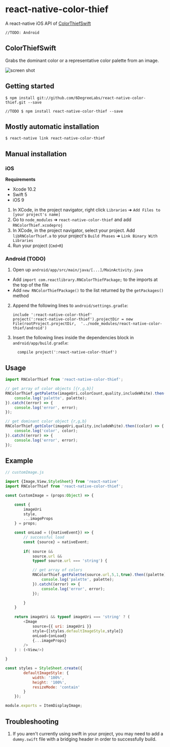 # react-native-color-thief
A react-native iOS API of [ColorThiefSwift](https://github.com/yamoridon/ColorThiefSwift)

`//TODO: Android`

## ColorThiefSwift
Grabs the dominant color or a representative color palette from an image.

![screen shot](https://github.com/yamoridon/ColorThiefSwift/blob/master/screenshot.png?raw=true "screen shot")


## Getting started
`$ npm install git://github.com/6DegreeLabs/react-native-color-thief.git --save`

`//TODO $ npm install react-native-color-thief --save`

## Mostly automatic installation

`$ react-native link react-native-color-thief`

## Manual installation

### iOS

**Requirements**
- Xcode 10.2
- Swift 5
- iOS 9

1. In XCode, in the project navigator, right click `Libraries` ➜ `Add Files to [your project's name]`
2. Go to `node_modules` ➜ `react-native-color-thief` and add `RNColorThief.xcodeproj`
3. In XCode, in the project navigator, select your project. Add `libRNColorThief.a` to your project's `Build Phases` ➜ `Link Binary With Libraries`
4. Run your project (`Cmd+R`)

### Android (TODO)

1. Open up `android/app/src/main/java/[...]/MainActivity.java`
  - Add `import com.reactlibrary.RNColorThiefPackage;` to the imports at the top of the file
  - Add `new RNColorThiefPackage()` to the list returned by the `getPackages()` method
2. Append the following lines to `android/settings.gradle`:
  	```
  	include ':react-native-color-thief'
  	project(':react-native-color-thief').projectDir = new File(rootProject.projectDir, 	'../node_modules/react-native-color-thief/android')
  	```
3. Insert the following lines inside the dependencies block in `android/app/build.gradle`:
  	```
      compile project(':react-native-color-thief')
  	```

## Usage

```javascript
import RNColorThief from 'react-native-color-thief';

// get array of color objects [{r,g,b}]
RNColorThief.getPalette(imageUri,colorCount,quality,includeWhite).then((palette) => {
	console.log('palette', palette);	
}).catch((error) => {
	console.log('error', error);
});

// get dominant color object {r,g,b}
RNColorThief.getColor(imageUri,quality,includeWhite).then((color) => {
	console.log('color', color);	
}).catch((error) => {
	console.log('error', error);
});

```

## Example

```javascript
// customImage.js

import {Image,View,StyleSheet} from 'react-native'
import RNColorThief from 'react-native-color-thief';

const CustomImage = (props:Object) => {

	const {
		imageUri
		style,
		...imageProps
	} = props;

	const onLoad = ({nativeEvent}) => {
		// successful load
		const {source} = nativeEvent;
		
		if(	source && 
			source.url && 
			typeof source.url === 'string') {

			// get array of colors	
			RNColorThief.getPalette(source.url,5,1,true).then((palette) => {
				console.log('palette', palette);	
			}).catch((error) => {
				console.log('error', error);
			});

		}			
	}
			
	return imageUri && typeof imageUri === 'string' ? (
		<Image 
			source={{ uri: imageUri }}
			style={[styles.defaultImageStyle,style]}
			onLoad={onLoad}
			{...imageProps}
		/>
	) : (<View/>)

}

const styles = StyleSheet.create({
		defaultImageStyle: {
			width: '100%',
			height: '100%',
			resizeMode: 'contain'
		}
	});

module.exports = ItemDisplayImage;
```
  
## Troubleshooting

1. If you aren't currently using swift in your project, you may need to add a `dummy.swift` file with a bridging header in order to successfully build.